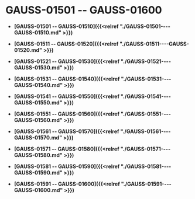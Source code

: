 # GAUSS-01501 -- GAUSS-01600<a name="ZH-CN_TOPIC_0302073048"></a>

-   **[GAUSS-01501 -- GAUSS-01510]({{<relref "./GAUSS-01501----GAUSS-01510.md" >}})**  

-   **[GAUSS-01511 -- GAUSS-01520]({{<relref "./GAUSS-01511----GAUSS-01520.md" >}})**  

-   **[GAUSS-01521 -- GAUSS-01530]({{<relref "./GAUSS-01521----GAUSS-01530.md" >}})**  

-   **[GAUSS-01531 -- GAUSS-01540]({{<relref "./GAUSS-01531----GAUSS-01540.md" >}})**  

-   **[GAUSS-01541 -- GAUSS-01550]({{<relref "./GAUSS-01541----GAUSS-01550.md" >}})**  

-   **[GAUSS-01551 -- GAUSS-01560]({{<relref "./GAUSS-01551----GAUSS-01560.md" >}})**  

-   **[GAUSS-01561 -- GAUSS-01570]({{<relref "./GAUSS-01561----GAUSS-01570.md" >}})**  

-   **[GAUSS-01571 -- GAUSS-01580]({{<relref "./GAUSS-01571----GAUSS-01580.md" >}})**  

-   **[GAUSS-01581 -- GAUSS-01590]({{<relref "./GAUSS-01581----GAUSS-01590.md" >}})**  

-   **[GAUSS-01591 -- GAUSS-01600]({{<relref "./GAUSS-01591----GAUSS-01600.md" >}})**  


